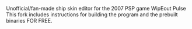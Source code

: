 Unofficial/fan-made ship skin editor for the 2007 PSP game WipEout Pulse
This fork includes instructions for building the program and the prebuilt binaries FOR FREE.
